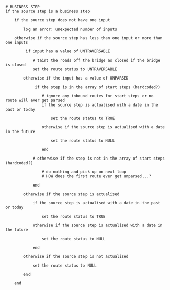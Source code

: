 	# BUSINESS STEP
	if the source step is a business step
	
		if the source step does not have one input

			log an error: unexpected number of inputs
	
		otherwise if the source step has less than one input or more than one inputs
		
			 if input has a value of UNTRAVERSABLE
		
				# taint the roads off the bridge as closed if the bridge is closed
				set the route status to UNTRAVERSABLE
				
			otherwise if the input has a value of UNPARSED
			
				 if the step is in the array of start steps (hardcoded?)
				 
				 	# ignore any inbound routes for start steps or no route will ever get parsed
					if the source step is actualised with a date in the past or today

						set the route status to TRUE
	
					otherwise if the source step is actualised with a date in the future

						set the route status to NULL
				
					end
					
				# otherwise if the step is not in the array of start steps (hardcoded?)
			
					# do nothing and pick up on next loop
					# HOW does the first route ever get unparsed...?
				
				end
			
			otherwise if the source step is actualised
			
				if the source step is actualised with a date in the past or today

					set the route status to TRUE
	
				otherwise if the source step is actualised with a date in the future

					set the route status to NULL
				
				end
				
			otherwise if the source step is not actualised

				set the route status to NULL
	
			end
			
		end